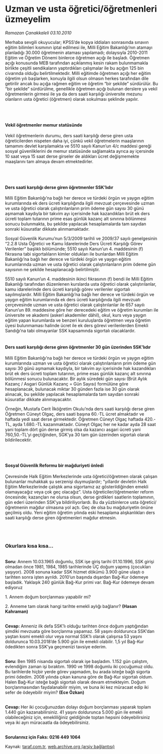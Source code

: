 # Uzman ve usta öğretici/öğretmenleri üzmeyelim

*Ramazan Çanakkaleli 03.10.2010*

<div class="yazi"><p>Merhaba sevgili okuyucular; KPSS’de kopya iddiaları sonrasında sınavın eğitim bilimleri kısmının iptal edilmesi ile, Milli Eğitim Bakanlığı’nın atamayı planladığı 30.000 öğretmenin ataması yapılamadı; dolaysıyla 2010-2011 Eğitim ve Öğretim Dönemi binlerce öğretmen açığı ile başladı. Öğretmen açığı konusunda MEB tarafından açıklanmış kesin rakam bulunmamakla birlikte çeşitli sendikaların yaptırdıkları çalışmalar ile bu açığın 125 bin civarında olduğu belirtilmektedir. Milli eğitimde öğretmen açığı her eğitim öğretim yılı başlarken, konuyla ilgili olsun olmasın herkes tarafından dile getirilir ancak bu açığa rağmen eğitim ve öğretim “bir şekilde” sürdürülür. Bu “bir şekilde” sürdürülme, genellikle öğretmen açığı bulunan derslere ya vekil öğretmenlerin girmesi ile ya da ders saati karşılığı üniversite mezunu olanların usta öğretici (öğretmen) olarak sokulması şeklinde yapılır. </p>
<p><b> </b></p>
<h4><br/>Vekil öğretmenler memur statüsünde</h4>
<p>Vekil öğretmenlerin durumu, ders saati karşılığı derse giren usta öğreticilerden nispeten daha iyi, çünkü vekil öğretmelerin maaşlarının tamamını devlet karşılamakta ve 5510 sayılı Kanun’un 4/c maddesi gereği sosyal güvenliklerini de memur statüsünde sağlamakta ayrıca ay içersinde 10 saat veya 15 saat derse girseler de aldıkları ücret değişmemekte maaşlarını tam almaya devam etmektedirler. </p>
<p><b> </b></p>
<h4><br/>Ders saati karşılığı derse giren öğretmenler SSK’lıdır</h4>
<p>Milli Eğitim Bakanlığı’na bağlı her derece ve türdeki örgün ve yaygın eğitim kurumlarında ek ders ücreti karşılığında ilgili mevzuat çerçevesinde uzman ve usta öğretici olarak çalıştırılanların prim ödeme gün sayısı 30 günü aşmamak kaydıyla bir takvim ayı içerisinde hak kazandıkları brüt ek ders ücreti toplam tutarının prime esas günlük kazanç alt sınırına bölünmesi sonucu bulunmakta, bu şekilde yapılacak hesaplamalarda tam sayıdan sonraki küsuratlar dikkate alınmamaktadır. </p>
<p>Sosyal Güvenlik Kurumu’nun 5/3/2009 tarihli ve 2009/37 sayılı genelgesinin “2.2.8 Usta Öğretici ve Kamu İdarelerinde Ders Ücreti Karşılığı Görev Verilenler” başlıklı bölümünde; 5510 sayılı Kanun’un 4. maddesinin (f) fıkrasına tabi sigortalıların kimler oldukları ile bunlardan Milli Eğitim Bakanlığı’na bağlı her derece ve türdeki örgün ve yaygın eğitim kurumlarında uzman ve usta öğretici olarak çalıştırılanların prim ödeme gün sayısının ne şekilde hesaplanacağı belirtilmiştir.</p>
<p>5510 sayılı Kanun’un 4. maddesinin ikinci fıkrasının (f) bendi ile Milli Eğitim Bakanlığı tarafından düzenlenen kurslarda usta öğretici olarak çalıştırılanlar, kamu idarelerinde ders ücreti karşılığı görev verilenler sigortalı sayılmışlardır. Milli Eğitim Bakanlığı’na bağlı her derece ve türdeki örgün ve yaygın eğitim kurumlarında ek ders ücreti karşılığında ilgili mevzuatı çerçevesinde uzman ve usta öğretici olarak çalıştırılanlar ile 657 sayılı Kanun’un 89. maddesine göre her derecedeki eğitim ve öğretim kurumları ile üniversite ve akademi (askerî akademiler dâhil), okul, kurs veya yaygın eğitim yapan kurumlarda ve benzeri kuruluşlarda öğretmen veya öğretim üyesi bulunmaması halinde ücret ile ek ders görevi verilenlerden Emekli Sandığı’na tabi olmayanlar SSK kapsamında sigortalı olacaklardır.</p>
<h4><br/>Ders saati karşılığı derse giren öğretmenler 30 gün üzerinden SSK’lıdır </h4>
<p>Milli Eğitim Bakanlığı’na bağlı her derece ve türdeki örgün ve yaygın eğitim kurumlarında uzman ve usta öğretici olarak çalıştırılanların prim ödeme gün sayısı 30 günü aşmamak kaydıyla, bir takvim ayı içerisinde hak kazandıkları brüt ek ders ücreti toplam tutarının, prime esas günlük kazanç alt sınırına bölünmesi sonucu bulunacaktır. Bir aylık süredeki gün sayısı (Brüt Aylık Kazanç / Asgari Günlük Kazanç = Gün Sayısı) formülüne göre hesaplanacak, bulunacak miktar 30 günden fazla ise 30 gün olarak alınacak, bu şekilde yapılacak hesaplamalarda tam sayıdan sonraki küsuratlar dikkate alınmayacaktır.</p>
<p>Örneğin, Mustafa Cerit İlköğretim Okulu’nda ders saati karşılığı derse giren Öğretmen Cüneyt Olgaç, ders saati başına 60.-TL ücret almaktadır ve haftada yedi saat derse girmektedir. Öğretmen Cüneyt Olgaç haftada 420.-TL, ayda 1.680.-TL kazanmaktadır. Cüneyt Olgaç her ne kadar ayda 28 saat yani toplam dört gün derse girmiş olsa da kazancı asgari ücreti yani 760,50.-TL’yi geçtiğinden, SGK’ya 30 tam gün üzerinden sigortalı olarak bildirilecektir.</p>
<p><b> </b></p>
<h4><br/>Sosyal Güvenlik Reformu bir mağduriyeti önledi</h4>
<p>Çevresinde Halk Eğitim Merkezlerinde usta öğretici/öğretmen olarak çalışan bulunanlar muhakkak şu serzenişi duymuşlardır; “yıllardır devletin Halk Eğitim Merkezlerinde çalıştık ama sigortamız az gösterildiğinden emekli olamayacağız veya çok geç olacağız”. Usta öğreticiler/öğretmenler reform öncesinde; kazançları ne olursa olsun, derse girdikleri saatlerin toplamının, gün ederi üzerinden SSK’ya bildiriliyorlardı. Bu da yüzbinlerce usta öğretici/öğretmenin mağdur olmasına yol açtı. Geç de olsa bu mağduriyetin önüne geçilmiş oldu. Yeni eğitim öğretim yılında eski hesaplama alışkanlıkları ders saati karşılığı derse giren öğretmenleri mağdur etmesin.</p>
<p><b> </b></p>
<h3><br/>Okurlara kısa kısa...</h3>
<p><b><br/>Soru:</b> Annem 10.03.1965 doğumlu, SSK işe giriş tarihi 01.10.1996, SSK girişi olmadan önce 1981, 1984, 1985 tarihlerinde ÜÇ doğum yapmış (çocukları yaşıyor). 2008 sonuna kadar SSK hizmet dökümü 3.900 güne ulaştı o tarihten sonra işten ayrıldı. 2010’un başında dışardan Bağ-Kur ödemeye başladık. Yaklaşık 240 günlük Bağ-Kur primi var. Bağ-Kur ödemeye devam ediyoruz</p>
<p>1. Annem doğum borçlanması yapabilir mi? </p>
<p>2. Anneme tam olarak hangi tarihte emekli aylığı bağlanır? <b>(Hasan Kahraman)</b></p>
<p><b><br/>Cevap: </b>Anneniz ilk defa SSK’lı olduğu tarihten önce doğum yaptığından şimdiki mevzuata göre borçlanma yapamaz. 58 yaşını doldurunca SSK’dan yaştan kısmi emekli olur veya normal SSK’lı olarak çalışırsa 53 yaşını doldurunca 10.03.2018’de 5.900 gün ile emekli olabilir. 1,5 yıl Bağ-Kur ödedikten sonra SSK’ya geçmenizi tavsiye ederim.</p>
<p><b><br/>Soru:</b> Ben 1985 nisanda sigortalı olarak işe başladım. 1.152 gün çalıştım, evlendiğim zaman işi bıraktım. 1990 ve 1998 doğumlu iki çocuğumuz oldu. Bu tarihlerde hiçbir yerde görev yapmadım, bu arada isteğe bağlı sigorta primi ödedim. 2008 yılında çıkan kanuna göre de Bağ-Kur sigortalı oldum. Halen Bağ-Kur isteğe bağlı sigortalı olarak devam etmekteyim. Doğum borçlanmasından faydalanabilir miyim, ve buna iki kez müracaat edip iki sefer de ödeyebilir miyim? <b>(Ece Özkan)</b></p>
<p><b><br/>Cevap: </b>Her iki çocuğunuzdan dolayı doğum borçlanması yaparak toplam 1.440 gün kazanabilirsiniz. 41 yaşını doldurunca 5.000 gün ile emekli olabileceğiniz için, emekliliğiniz geldiğinde toptan hepsini ödeyebilirsiniz veya iki ayrı müracaatla da ödeyebilirsiniz.</p>
<p><b><br/>Sorularınız için Faks: 0216 449 1064</b></p></div>

Kaynak: [taraf.com.tr](http://www.taraf.com.tr:80/ramazan-canakkaleli/makale-uzman-ve-usta-ogretici-ogretmenleri-uzmeyelim.htm), [web.archive.org (arşiv bağlantısı)](http://web.archive.org/web/20101006140334/http://www.taraf.com.tr:80/ramazan-canakkaleli/makale-uzman-ve-usta-ogretici-ogretmenleri-uzmeyelim.htm)
